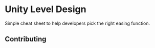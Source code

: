 # Unity Level Design

Simple cheat sheet to help developers pick the right easing function.

## Contributing
